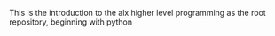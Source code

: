 This is the introduction to the alx higher level programming as the root repository, beginning with python
